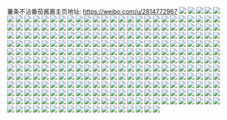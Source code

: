 薯条不沾番茄酱酱主页地址: https://weibo.com/u/2814772967 
![](https://wx4.sinaimg.cn/mw2000/a7c606e7ly1h8w5x88sl5j20ii0iiju9.jpg) 
![](https://wx4.sinaimg.cn/mw2000/a7c606e7ly1h8ua0opssjj21yc0wi1kz.jpg) 
![](https://wx4.sinaimg.cn/mw2000/a7c606e7ly1h8prn9rm39j22c02c0hdt.jpg) 
![](https://wx4.sinaimg.cn/mw2000/a7c606e7ly1h8prnasna6j22c02c0qv5.jpg) 
![](https://wx4.sinaimg.cn/mw2000/a7c606e7ly1h8prn847lvj22c02c0qv5.jpg) 
![](https://wx4.sinaimg.cn/mw2000/a7c606e7ly1h8qc199nkhj23402c0hdu.jpg) 
![](https://wx4.sinaimg.cn/mw2000/a7c606e7ly1h8pr8iensjj23342bcnpe.jpg) 
![](https://wx4.sinaimg.cn/mw2000/a7c606e7ly1h8pr8myh3nj23342bcx6q.jpg) 
![](https://wx4.sinaimg.cn/mw2000/a7c606e7ly1h8prb4smd4j22c02c01ky.jpg) 
![](https://wx4.sinaimg.cn/mw2000/a7c606e7ly1h8pr8r3ocwj23342bchdv.jpg) 
![](https://wx4.sinaimg.cn/mw2000/a7c606e7ly1h8pr8bb4x4j22c02c0npe.jpg) 
![](https://wx4.sinaimg.cn/mw2000/a7c606e7ly1h8pr87dgpej22bc334u0x.jpg) 
![](https://wx4.sinaimg.cn/mw2000/a7c606e7ly1h8pr8tedxwj23342bcnpe.jpg) 
![](https://wx4.sinaimg.cn/mw2000/a7c606e7ly1h8pr90va8ij22c02c0hdu.jpg) 
![](https://wx4.sinaimg.cn/mw2000/a7c606e7ly1h8pr8kbktzj23342bcx6p.jpg) 
![](https://wx4.sinaimg.cn/mw2000/a7c606e7ly1h81gry6kqyj23402c0b2a.jpg) 
![](https://wx4.sinaimg.cn/mw2000/a7c606e7ly1h81grrlsd7j23402c01ky.jpg) 
![](https://wx4.sinaimg.cn/mw2000/a7c606e7ly1h81grtfpwnj23402c0x6q.jpg) 
![](https://wx4.sinaimg.cn/mw2000/a7c606e7ly1h81grvbm01j23402c0npe.jpg) 
![](https://wx4.sinaimg.cn/mw2000/a7c606e7ly1h81gs0mz9oj22c035l7wl.jpg) 
![](https://wx4.sinaimg.cn/mw2000/a7c606e7ly1h81grj4v3fj22c03407wj.jpg) 
![](https://wx4.sinaimg.cn/mw2000/a7c606e7ly1h81grpbvspj22bw1qxe81.jpg) 
![](https://wx4.sinaimg.cn/mw2000/a7c606e7ly1h81gs2j1fcj22c02c0e82.jpg) 
![](https://wx4.sinaimg.cn/mw2000/a7c606e7ly1h81grlmcsej23402c0hdv.jpg) 
![](https://wx4.sinaimg.cn/mw2000/a7c606e7ly1h7mgtv4odfj23402c0hdt.jpg) 
![](https://wx4.sinaimg.cn/mw2000/a7c606e7ly1h7mgtvzqg7j23402c0e81.jpg) 
![](https://wx4.sinaimg.cn/mw2000/a7c606e7ly1h7mgtx56tdj23402c0b29.jpg) 
![](https://wx4.sinaimg.cn/mw2000/a7c606e7ly1h7mgtskfebj23402c0x6p.jpg) 
![](https://wx4.sinaimg.cn/mw2000/a7c606e7ly1h7mgukkx2xj23402c0b2a.jpg) 
![](https://wx4.sinaimg.cn/mw2000/a7c606e7ly1h73tgrv9hdj21ox245h61.jpg) 
![](https://wx4.sinaimg.cn/mw2000/a7c606e7ly1h73tgjiigej22c02c01ky.jpg) 
![](https://wx4.sinaimg.cn/mw2000/a7c606e7ly1h6yvj0zhvvj20wi172go4.jpg) 
![](https://wx4.sinaimg.cn/mw2000/a7c606e7ly1h6yvj2kcbbj22c02c0b2a.jpg) 
![](https://wx4.sinaimg.cn/mw2000/a7c606e7ly1h6yvj3v2wij22c035dqv5.jpg) 
![](https://wx4.sinaimg.cn/mw2000/a7c606e7ly1h6yvj0hoqwj21op22y7wh.jpg) 
![](https://wx4.sinaimg.cn/mw2000/a7c606e7ly1h6t4u1jb5wj20ty0tytjs.jpg) 
![](https://wx4.sinaimg.cn/mw2000/a7c606e7ly1h6t4tu3yeij225j25j4qp.jpg) 
![](https://wx4.sinaimg.cn/mw2000/a7c606e7ly1h6t5605udhj22c02c0npd.jpg) 
![](https://wx4.sinaimg.cn/mw2000/a7c606e7ly1h6t4zix2jhj20u00gxafj.jpg) 
![](https://wx4.sinaimg.cn/mw2000/a7c606e7ly1h6mi0cybc5j224836c7wj.jpg) 
![](https://wx4.sinaimg.cn/mw2000/a7c606e7ly1h6mi14kriuj224836cdta.jpg) 
![](https://wx4.sinaimg.cn/mw2000/a7c606e7ly1h6mi0glgmkj224836cgu5.jpg) 
![](https://wx4.sinaimg.cn/mw2000/a7c606e7ly1h6mi07fij9j224836chdu.jpg) 
![](https://wx4.sinaimg.cn/mw2000/a7c606e7ly1h6mi03ekabj237k4tckjl.jpg) 
![](https://wx4.sinaimg.cn/mw2000/a7c606e7ly1h6mi0wf585j224836c4qr.jpg) 
![](https://wx4.sinaimg.cn/mw2000/a7c606e7ly1h6mi10ixq2j224836ckjm.jpg) 
![](https://wx4.sinaimg.cn/mw2000/a7c606e7ly1h6mi0quvs4j224836c7wi.jpg) 
![](https://wx4.sinaimg.cn/mw2000/a7c606e7ly1h6mi1w5wrwj21zg36c7wj.jpg) 
![](https://wx4.sinaimg.cn/mw2000/a7c606e7ly1h6mi0jb8uuj224836c416.jpg) 
![](https://wx4.sinaimg.cn/mw2000/a7c606e7ly1h6mi217x58j22io3s0u0y.jpg) 
![](https://wx4.sinaimg.cn/mw2000/a7c606e7ly1h6mi17tb0ej224836c1ky.jpg) 
![](https://wx4.sinaimg.cn/mw2000/a7c606e7ly1h6awketqokj22c035du0x.jpg) 
![](https://wx4.sinaimg.cn/mw2000/a7c606e7ly1h6awjhozinj22c034xu0z.jpg) 
![](https://wx4.sinaimg.cn/mw2000/a7c606e7ly1h5r5upvqk1j21wb1wbu0x.jpg) 
![](https://wx4.sinaimg.cn/mw2000/a7c606e7ly1h5r5urjo0gj224x2vre82.jpg) 
![](https://wx4.sinaimg.cn/mw2000/a7c606e7ly1h5r4fi9o85j23402c0e82.jpg) 
![](https://wx4.sinaimg.cn/mw2000/a7c606e7ly1h5r4gpc232j20je0owwjm.jpg) 
![](https://wx4.sinaimg.cn/mw2000/a7c606e7ly1h5r4fjdnrij21hc0u0h0t.jpg) 
![](https://wx4.sinaimg.cn/mw2000/a7c606e7ly1h5r4fjry0fj21hc0u0nae.jpg) 
![](https://wx4.sinaimg.cn/mw2000/a7c606e7ly1h5r4fxzjj7j21yc0wix6q.jpg) 
![](https://wx4.sinaimg.cn/mw2000/a7c606e7ly1h4idic39y7j22c02c0npe.jpg) 
![](https://wx4.sinaimg.cn/mw2000/a7c606e7ly1h47yh03uemj23402c0x6r.jpg) 
![](https://wx4.sinaimg.cn/mw2000/a7c606e7ly1h47yh6l03lj20xc2jox6p.jpg) 
![](https://wx4.sinaimg.cn/mw2000/a7c606e7ly1h47yh9rgbkj22c02c0x6q.jpg) 
![](https://wx4.sinaimg.cn/mw2000/a7c606e7ly1h47yhgi4fbj22c02c0npe.jpg) 
![](https://wx4.sinaimg.cn/mw2000/a7c606e7ly1h47yhi4axzj22c02c0u0x.jpg) 
![](https://wx4.sinaimg.cn/mw2000/a7c606e7ly1h47yhjpf7wj20xc230b29.jpg) 
![](https://wx4.sinaimg.cn/mw2000/a7c606e7ly1h47ymx5faoj20xc2mgnpd.jpg) 
![](https://wx4.sinaimg.cn/mw2000/a7c606e7ly1h36flmidekj22c02c0x61.jpg) 
![](https://wx4.sinaimg.cn/mw2000/a7c606e7ly1h36ereio71j23402c04qq.jpg) 
![](https://wx4.sinaimg.cn/mw2000/a7c606e7ly1h36ergpm6dj23402c04qr.jpg) 
![](https://wx4.sinaimg.cn/mw2000/a7c606e7ly1h36f80mmntj23401r0npe.jpg) 
![](https://wx4.sinaimg.cn/mw2000/a7c606e7ly1h36f7vtgw2j22c02c07wi.jpg) 
![](https://wx4.sinaimg.cn/mw2000/a7c606e7ly1h08fmzl68zj22c02c07wi.jpg) 
![](https://wx4.sinaimg.cn/mw2000/a7c606e7ly1h08fxkoi9ij20tu0tuakw.jpg) 
![](https://wx4.sinaimg.cn/mw2000/a7c606e7ly1h08g2spu9uj20tu0tuqb5.jpg) 
![](https://wx4.sinaimg.cn/mw2000/a7c606e7ly1h08fn1k68oj22c02c0hdt.jpg) 
![](https://wx4.sinaimg.cn/mw2000/a7c606e7ly1h08fn33l04j23402c0hdu.jpg) 
![](https://wx4.sinaimg.cn/mw2000/a7c606e7ly1gz7bg0zoxjj213u0tu15d.jpg) 
![](https://wx4.sinaimg.cn/mw2000/a7c606e7ly1gz7b3f31j7j22c02c0npe.jpg) 
![](https://wx4.sinaimg.cn/mw2000/a7c606e7ly1gz7b3j3bt8j23402c07wi.jpg) 
![](https://wx4.sinaimg.cn/mw2000/a7c606e7ly1gz7baa6yhyj20u00u07kp.jpg) 
![](https://wx4.sinaimg.cn/mw2000/a7c606e7ly1gz7b35x3inj23402c04qq.jpg) 
![](https://wx4.sinaimg.cn/mw2000/a7c606e7ly1gz7b6fh6mmj20tu0tuk50.jpg) 
![](https://wx4.sinaimg.cn/mw2000/a7c606e7ly1gz7bca1pxvj20u00u0gve.jpg) 
![](https://wx4.sinaimg.cn/mw2000/0034uv1Zly1gvlvv5mgh4j62c02c0b2902.jpg) 
![](https://wx4.sinaimg.cn/mw2000/0034uv1Zly1gv6knkq32dj62c02c0e8202.jpg) 
![](https://wx4.sinaimg.cn/mw2000/0034uv1Zly1gv6knhuyzij62c02c0e8202.jpg) 
![](https://wx4.sinaimg.cn/mw2000/0034uv1Zly1gutv6c8bxfj63402c07wi02.jpg) 
![](https://wx4.sinaimg.cn/mw2000/0034uv1Zly1gutv6f3mfcj63402c0b2a02.jpg) 
![](https://wx4.sinaimg.cn/mw2000/0034uv1Zly1gutv6h1uimj63402c0u0x02.jpg) 
![](https://wx4.sinaimg.cn/mw2000/0034uv1Zly1gutv6jmk48j63402c07wi02.jpg) 
![](https://wx4.sinaimg.cn/mw2000/0034uv1Zly1gutv6a97wxj62c02c04qq02.jpg) 
![](https://wx4.sinaimg.cn/mw2000/0034uv1Zly1gutv6mg1bzj63402c0hdu02.jpg) 
![](https://wx4.sinaimg.cn/mw2000/0034uv1Zly1gutv6obtu9j63402c0x6p02.jpg) 
![](https://wx4.sinaimg.cn/mw2000/0034uv1Zly1gutv6qq1klj63402c0e8202.jpg) 
![](https://wx4.sinaimg.cn/mw2000/0034uv1Zly1gutv6tb1t6j63402c0kjm02.jpg) 
![](https://wx4.sinaimg.cn/mw2000/a7c606e7ly1gu60x3cl96j22c0340x6r.jpg) 
![](https://wx4.sinaimg.cn/mw2000/a7c606e7ly1gt9ph1eis8j22c02c01ky.jpg) 
![](https://wx4.sinaimg.cn/mw2000/a7c606e7ly1gt9ph3x89oj22c02c04qq.jpg) 
![](https://wx4.sinaimg.cn/mw2000/a7c606e7ly1gt9ph61opxj23402c0b2a.jpg) 
![](https://wx4.sinaimg.cn/mw2000/a7c606e7ly1grq8ghcwwyj22c0340x6p.jpg) 
![](https://wx4.sinaimg.cn/mw2000/a7c606e7ly1grq8glxef7j22c03407wi.jpg) 
![](https://wx4.sinaimg.cn/mw2000/a7c606e7ly1grq8gjttghj22c0340u0y.jpg) 
![](https://wx4.sinaimg.cn/mw2000/a7c606e7ly1grov0qhmxrj22c0340qv6.jpg) 
![](https://wx4.sinaimg.cn/mw2000/a7c606e7ly1grnacbxf0bj21hf1zkhdw.jpg) 
![](https://wx4.sinaimg.cn/mw2000/a7c606e7ly1grnaah1ugoj23402c0npf.jpg) 
![](https://wx4.sinaimg.cn/mw2000/a7c606e7ly1grnaaicz9qj2214214k7h.jpg) 
![](https://wx4.sinaimg.cn/mw2000/a7c606e7ly1gqttj91mllj21zy2gv7wh.jpg) 
![](https://wx4.sinaimg.cn/mw2000/a7c606e7ly1gqn06t8p7rj22c0340qv5.jpg) 
![](https://wx4.sinaimg.cn/mw2000/a7c606e7ly1gq4j8x4g61j21nz2cykjl.jpg) 
![](https://wx4.sinaimg.cn/mw2000/a7c606e7ly1gq4j8tvw4xj22c0340kjn.jpg) 
![](https://wx4.sinaimg.cn/mw2000/a7c606e7ly1gq09m86w7mj21zc2ijnpe.jpg) 
![](https://wx4.sinaimg.cn/mw2000/a7c606e7ly1gov9iiiqmkj21o0280qv5.jpg) 
![](https://wx4.sinaimg.cn/mw2000/a7c606e7ly1gort3r1ggwj22c02c0hdu.jpg) 
![](https://wx4.sinaimg.cn/mw2000/a7c606e7ly1gort8w3h1uj22c02c01kx.jpg) 
![](https://wx4.sinaimg.cn/mw2000/a7c606e7ly1gnw4hzz4smj20u00u01ht.jpg) 
![](https://wx4.sinaimg.cn/mw2000/a7c606e7ly1gnw4iggykpj22c02c01kz.jpg) 
![](https://wx4.sinaimg.cn/mw2000/a7c606e7ly1gnw4g9albdj22c02c0b2a.jpg) 
![](https://wx4.sinaimg.cn/mw2000/a7c606e7ly1gnw4lgyju8j20u00u0kjl.jpg) 
![](https://wx4.sinaimg.cn/mw2000/a7c606e7ly1gnuygkmgwkj20sf11wn58.jpg) 
![](https://wx4.sinaimg.cn/mw2000/a7c606e7ly1gno8g9c39oj22c036q4qr.jpg) 
![](https://wx4.sinaimg.cn/mw2000/a7c606e7ly1gno8gayrw8j22n12fehdu.jpg) 
![](https://wx4.sinaimg.cn/mw2000/a7c606e7ly1gno8gbzo2jj23402c0kjl.jpg) 
![](https://wx4.sinaimg.cn/mw2000/a7c606e7ly1gno8g8200mj22c02c0npe.jpg) 
![](https://wx4.sinaimg.cn/mw2000/a7c606e7ly1gmwh2ezd2uj22c02c0e82.jpg) 
![](https://wx4.sinaimg.cn/mw2000/a7c606e7ly1gmwh2hzv87j22c02c0kjm.jpg) 
![](https://wx4.sinaimg.cn/mw2000/a7c606e7ly1gmwh2l2621j22c02c0u0y.jpg) 
![](https://wx4.sinaimg.cn/mw2000/a7c606e7ly1gmwh2ojtb3j22c02c07wj.jpg) 
![](https://wx4.sinaimg.cn/mw2000/a7c606e7ly1gmwh2c32ikj22c02c01ky.jpg) 
![](https://wx4.sinaimg.cn/mw2000/a7c606e7ly1gmwh2qvjdsj23402c0qv5.jpg) 
![](https://wx4.sinaimg.cn/mw2000/a7c606e7ly1gmwh3tjqxuj22c02c0x6p.jpg) 
![](https://wx4.sinaimg.cn/mw2000/a7c606e7ly1gmwh3voq7wj22c02c07wi.jpg) 
![](https://wx4.sinaimg.cn/mw2000/a7c606e7ly1gmwh3rilfpj22c02c0b2a.jpg) 
![](https://wx4.sinaimg.cn/mw2000/a7c606e7ly1gmw7rz2r9bj21x02omu0x.jpg) 
![](https://wx4.sinaimg.cn/mw2000/a7c606e7ly1gltjsu0ri0j22c02f3hdt.jpg) 
![](https://wx4.sinaimg.cn/mw2000/a7c606e7ly1gltjsx208tj22ep1ez4fn.jpg) 
![](https://wx4.sinaimg.cn/mw2000/a7c606e7ly1gltjvqqiygj20zi0tmaw2.jpg) 
![](https://wx4.sinaimg.cn/mw2000/a7c606e7ly1gkjc3mp6euj21hc0u07jn.jpg) 
![](https://wx4.sinaimg.cn/mw2000/a7c606e7ly1gkjc3nzrw2j22c02c0npe.jpg) 
![](https://wx4.sinaimg.cn/mw2000/a7c606e7ly1gkjc3pqezdj22c02c07wj.jpg) 
![](https://wx4.sinaimg.cn/mw2000/a7c606e7ly1gkjbvwwk2cj22a035y7wi.jpg) 
![](https://wx4.sinaimg.cn/mw2000/a7c606e7ly1gkjbvvllf7j227c294x6p.jpg) 
![](https://wx4.sinaimg.cn/mw2000/a7c606e7ly1gkjbet25wxj20u00u0nms.jpg) 
![](https://wx4.sinaimg.cn/mw2000/a7c606e7ly1gkjbglhwqoj20u00u0ki1.jpg) 
![](https://wx4.sinaimg.cn/mw2000/a7c606e7ly1gkjb7s0q02j20mi0u0tth.jpg) 
![](https://wx4.sinaimg.cn/mw2000/a7c606e7ly1gkjb6sahraj22c02c0hdu.jpg) 
![](https://wx4.sinaimg.cn/mw2000/a7c606e7ly1gkjb6wgqy4j21hc0u0h09.jpg) 
![](https://wx4.sinaimg.cn/mw2000/a7c606e7ly1gkjbujsbjbj23402c0e82.jpg) 
![](https://wx4.sinaimg.cn/mw2000/a7c606e7ly1gkjbv9gp03j20u00u0b29.jpg) 
![](https://wx4.sinaimg.cn/mw2000/a7c606e7ly1gkjbuhifrqj22c02c0b2b.jpg) 
![](https://wx4.sinaimg.cn/mw2000/a7c606e7ly1gkjc3mek9dj21hc0u0h1h.jpg) 
![](https://wx4.sinaimg.cn/mw2000/a7c606e7ly1gjlp8ubzssj21mq2ba1f4.jpg) 
![](https://wx4.sinaimg.cn/mw2000/a7c606e7ly1gjlp8xarshj225i2r0b2a.jpg) 
![](https://wx4.sinaimg.cn/mw2000/a7c606e7ly1gj46zky6fpj22c03401kz.jpg) 
![](https://wx4.sinaimg.cn/mw2000/a7c606e7ly1gj46zqm04wj23402c0npd.jpg) 
![](https://wx4.sinaimg.cn/mw2000/a7c606e7ly1gj120aw9wtj21h40tw48u.jpg) 
![](https://wx4.sinaimg.cn/mw2000/a7c606e7ly1giwxn5lev8j21o02801kx.jpg) 
![](https://wx4.sinaimg.cn/mw2000/a7c606e7ly1giwxn6xpnlj21o02804qp.jpg) 
![](https://wx4.sinaimg.cn/mw2000/a7c606e7ly1ghw3zi4s0ij23402c0npd.jpg) 
![](https://wx4.sinaimg.cn/mw2000/a7c606e7ly1ghw3zpnpidj23402c0npd.jpg) 
![](https://wx4.sinaimg.cn/mw2000/a7c606e7ly1ghw3ztupgpj22c02c0hdu.jpg) 
![](https://wx4.sinaimg.cn/mw2000/a7c606e7ly1ghw3zwft9aj22c02c0000.jpg) 
![](https://wx4.sinaimg.cn/mw2000/a7c606e7ly1ghw3zffpoqj22xe272e83.jpg) 
![](https://wx4.sinaimg.cn/mw2000/a7c606e7ly1ghw4021d2nj22c02c0qv7.jpg) 
![](https://wx4.sinaimg.cn/mw2000/a7c606e7ly1ghw405hszvj22c02c01kz.jpg) 
![](https://wx4.sinaimg.cn/mw2000/a7c606e7ly1ghw408cib1j22c02c0e82.jpg) 
![](https://wx4.sinaimg.cn/mw2000/a7c606e7ly1ghw3zmbhn0j23402c0u0x.jpg) 
![](https://wx4.sinaimg.cn/mw2000/a7c606e7ly1ghihqt3q90j23402c0hdt.jpg) 
![](https://wx4.sinaimg.cn/mw2000/a7c606e7ly1ghihqwf8dgj22c0340b29.jpg) 
![](https://wx4.sinaimg.cn/mw2000/a7c606e7ly1ghihqxqdytj22c01mjb29.jpg) 
![](https://wx4.sinaimg.cn/mw2000/a7c606e7ly1ghihqz8ajuj23402c0hdt.jpg) 
![](https://wx4.sinaimg.cn/mw2000/a7c606e7ly1ghihqri91wj22c02c0b2a.jpg) 
![](https://wx4.sinaimg.cn/mw2000/a7c606e7ly1ghihs38d30j22c01z4b29.jpg) 
![](https://wx4.sinaimg.cn/mw2000/a7c606e7ly1ggylsdpf56j22c02c0u0z.jpg) 
![](https://wx4.sinaimg.cn/mw2000/a7c606e7ly1ggylshyff2j22c02c0qv7.jpg) 
![](https://wx4.sinaimg.cn/mw2000/a7c606e7ly1ggylslp5umj22c02c0u0y.jpg) 
![](https://wx4.sinaimg.cn/mw2000/a7c606e7ly1ggylsov2irj22c02c0npe.jpg) 
![](https://wx4.sinaimg.cn/mw2000/a7c606e7ly1ggylsr8rsdj23402c04qq.jpg) 
![](https://wx4.sinaimg.cn/mw2000/a7c606e7ly1ggylszz5pkj22c02c04qr.jpg) 
![](https://wx4.sinaimg.cn/mw2000/a7c606e7ly1ggyls93p52j22c02c0u0z.jpg) 
![](https://wx4.sinaimg.cn/mw2000/a7c606e7ly1ggylt5rj65j22c02c0u0y.jpg) 
![](https://wx4.sinaimg.cn/mw2000/a7c606e7ly1ggylt7nrunj23402c0kjl.jpg) 
![](https://wx4.sinaimg.cn/mw2000/a7c606e7ly1ggylswap1lj22c02c0kjm.jpg) 
![](https://wx4.sinaimg.cn/mw2000/a7c606e7ly1ggylt2u9nwj22c02c0e82.jpg) 
![](https://wx4.sinaimg.cn/mw2000/a7c606e7ly1ggszh46hfwj21o0280b29.jpg) 
![](https://wx4.sinaimg.cn/mw2000/a7c606e7ly1gfwpbnzwf5j21o0280hdt.jpg) 
![](https://wx4.sinaimg.cn/mw2000/a7c606e7ly1gfwpbt6zt6j21o02804qq.jpg) 
![](https://wx4.sinaimg.cn/mw2000/a7c606e7ly1gfwpbxb2o0j21o0280kjl.jpg) 
![](https://wx4.sinaimg.cn/mw2000/a7c606e7ly1gec2uub9ouj23402c0qv6.jpg) 
![](https://wx4.sinaimg.cn/mw2000/a7c606e7ly1gd9fwpv577j20u00u0q88.jpg) 
![](https://wx4.sinaimg.cn/mw2000/a7c606e7ly1gd9fwq7ug2j21400u0tiv.jpg) 
![](https://wx4.sinaimg.cn/mw2000/a7c606e7ly1gd9fwqu1f5j21400u0n4h.jpg) 
![](https://wx4.sinaimg.cn/mw2000/a7c606e7ly1gd9fwrvz5vj20u00u0k2k.jpg) 
![](https://wx4.sinaimg.cn/mw2000/a7c606e7ly1gd9fwsmxghj21hc0u013e.jpg) 
![](https://wx4.sinaimg.cn/mw2000/a7c606e7ly1gd9fwt13aaj20u00u0wlr.jpg) 
![](https://wx4.sinaimg.cn/mw2000/a7c606e7ly1gd9fwurzkfj21hc0u0asu.jpg) 
![](https://wx4.sinaimg.cn/mw2000/a7c606e7ly1gd9g05yxl9j20u00u0156.jpg) 
![](https://wx4.sinaimg.cn/mw2000/a7c606e7ly1gd9fwx4b00j20n00w744g.jpg) 
![](https://wx4.sinaimg.cn/mw2000/a7c606e7ly1gd9fwwn487j20u00u07bp.jpg) 
![](https://wx4.sinaimg.cn/mw2000/a7c606e7ly1gd9fmgm69cj21o0280u0x.jpg) 
![](https://wx4.sinaimg.cn/mw2000/a7c606e7ly1gd9fm5huidj21o0280u0x.jpg) 
![](https://wx4.sinaimg.cn/mw2000/a7c606e7ly1gbuue1v2b1j22c03401ky.jpg) 
![](https://wx4.sinaimg.cn/mw2000/a7c606e7ly1gbuue6qcfoj22c03404qs.jpg) 
![](https://wx4.sinaimg.cn/mw2000/a7c606e7ly1gbtvdh1a7uj21o02804qq.jpg) 
![](https://wx4.sinaimg.cn/mw2000/a7c606e7ly1gbtvdj9a0ej21o02804qq.jpg) 
![](https://wx4.sinaimg.cn/mw2000/a7c606e7ly1gbtvdei2nuj21o02801ky.jpg) 
![](https://wx4.sinaimg.cn/mw2000/a7c606e7ly1gbtvdletbjj21o02801ky.jpg) 
![](https://wx4.sinaimg.cn/mw2000/a7c606e7ly1gbtvdn724nj21o02804qq.jpg) 
![](https://wx4.sinaimg.cn/mw2000/a7c606e7ly1gbtvdoms00j21o02804qq.jpg) 
![](https://wx4.sinaimg.cn/mw2000/a7c606e7ly1gbnlpri7bkj20rc0ii0tw.jpg) 
![](https://wx4.sinaimg.cn/mw2000/a7c606e7ly1gbi30aopgij23402c0x6p.jpg) 
![](https://wx4.sinaimg.cn/mw2000/a7c606e7ly1gbi30d9fr6j23402c0b29.jpg) 
![](https://wx4.sinaimg.cn/mw2000/a7c606e7ly1gbi30fcb53j23402c0hdt.jpg) 
![](https://wx4.sinaimg.cn/mw2000/a7c606e7ly1gbi30hot6bj23402c0b29.jpg) 
![](https://wx4.sinaimg.cn/mw2000/a7c606e7ly1gbdezdv6brj23402c0b29.jpg) 
![](https://wx4.sinaimg.cn/mw2000/a7c606e7ly1gb9tdbqzfbj22c02c0x6p.jpg) 
![](https://wx4.sinaimg.cn/mw2000/a7c606e7ly1gb0x2wsagkj23402c04qq.jpg) 
![](https://wx4.sinaimg.cn/mw2000/a7c606e7ly1gajj1by8zmj21o0280b29.jpg) 
![](https://wx4.sinaimg.cn/mw2000/a7c606e7ly1gajj1cxq5nj21mr280e81.jpg) 
![](https://wx4.sinaimg.cn/mw2000/a7c606e7ly1gajj1e6d7cj21o02yonpd.jpg) 
![](https://wx4.sinaimg.cn/mw2000/a7c606e7ly1gajj1aoi8tj21f02io4qp.jpg) 
![](https://wx4.sinaimg.cn/mw2000/a7c606e7ly1g9yk2n2691j22c0340b2c.jpg) 
![](https://wx4.sinaimg.cn/mw2000/a7c606e7ly1g9t7siwiqlj21f02iokjl.jpg) 
![](https://wx4.sinaimg.cn/mw2000/a7c606e7ly1g9t7si9lmrj21f02ionpd.jpg) 
![](https://wx4.sinaimg.cn/mw2000/a7c606e7ly1g9t7sjnb7jj21f02iohdt.jpg) 
![](https://wx4.sinaimg.cn/mw2000/a7c606e7ly1g9qaz74winj22c02c0tlw.jpg) 
![](https://wx4.sinaimg.cn/mw2000/a7c606e7ly1g9qazg2salj22c02c04hh.jpg) 
![](https://wx4.sinaimg.cn/mw2000/a7c606e7ly1g9qazdrq7mj22c02c0e81.jpg) 
![](https://wx4.sinaimg.cn/mw2000/a7c606e7ly1g9qaxwv9wsj23402c0x6p.jpg) 
![](https://wx4.sinaimg.cn/mw2000/a7c606e7ly1g9qay0hdf0j23402c04qq.jpg) 
![](https://wx4.sinaimg.cn/mw2000/a7c606e7ly1g9qay2uocpj23402c0e82.jpg) 
![](https://wx4.sinaimg.cn/mw2000/a7c606e7ly1g9qay52biij23402c04qq.jpg) 
![](https://wx4.sinaimg.cn/mw2000/a7c606e7ly1g9qay7tgudj22c02c0e81.jpg) 
![](https://wx4.sinaimg.cn/mw2000/a7c606e7ly1g9qayajii2j22c02c0ql9.jpg) 
![](https://wx4.sinaimg.cn/mw2000/a7c606e7ly1g9qay99b10j22c02c0aun.jpg) 
![](https://wx4.sinaimg.cn/mw2000/a7c606e7ly1g9qaz8zxagj22c02c01kx.jpg) 
![](https://wx4.sinaimg.cn/mw2000/a7c606e7ly1g9qazazhdqj22c02c0qsp.jpg) 
![](https://wx4.sinaimg.cn/mw2000/a7c606e7ly1g9e1mjxhtqj22c02c0u0x.jpg) 
![](https://wx4.sinaimg.cn/mw2000/a7c606e7ly1g9e1mkqw7uj22c0340x6p.jpg) 
![](https://wx4.sinaimg.cn/mw2000/a7c606e7ly1g9e1ms5vaxj21sg2dsnpd.jpg) 
![](https://wx4.sinaimg.cn/mw2000/a7c606e7ly1g961qm8nl8j22c0340hdu.jpg) 
![](https://wx4.sinaimg.cn/mw2000/a7c606e7ly1g961qf4j4bj21o0280hdt.jpg) 
![](https://wx4.sinaimg.cn/mw2000/a7c606e7ly1g961qfx101j22c03401ky.jpg) 
![](https://wx4.sinaimg.cn/mw2000/a7c606e7ly1g961qi0q3jj22c0340x6p.jpg) 
![](https://wx4.sinaimg.cn/mw2000/a7c606e7ly1g95k1y931mj22c02c0h81.jpg) 
![](https://wx4.sinaimg.cn/mw2000/a7c606e7ly1g95k1zo3rdj22c02c0x1p.jpg) 
![](https://wx4.sinaimg.cn/mw2000/a7c606e7ly1g95k21btdcj23402c01kz.jpg) 
![](https://wx4.sinaimg.cn/mw2000/a7c606e7ly1g95k22iygoj22c02c0ngf.jpg) 
![](https://wx4.sinaimg.cn/mw2000/a7c606e7ly1g95k241oifj22c02c01ig.jpg) 
![](https://wx4.sinaimg.cn/mw2000/a7c606e7ly1g95k25ovegj22c02c04qp.jpg) 
![](https://wx4.sinaimg.cn/mw2000/a7c606e7ly1g95k278c3xj22c02c04qp.jpg) 
![](https://wx4.sinaimg.cn/mw2000/a7c606e7ly1g95k29d40fj22c0340u0y.jpg) 
![](https://wx4.sinaimg.cn/mw2000/a7c606e7ly1g95k2b6086j22c0340x6q.jpg) 
![](https://wx4.sinaimg.cn/mw2000/a7c606e7ly1g95k4xz6qdj22c03404qr.jpg) 
![](https://wx4.sinaimg.cn/mw2000/a7c606e7ly1g95k4wcy61j22c02c0txd.jpg) 
![](https://wx4.sinaimg.cn/mw2000/a7c606e7ly1g95k4z9sazj22c03404qq.jpg) 
![](https://wx4.sinaimg.cn/mw2000/a7c606e7ly1g8tfex0u12j21w02j4u0x.jpg) 
![](https://wx4.sinaimg.cn/mw2000/a7c606e7ly1g8qwokkos4j21o01o0nk3.jpg) 
![](https://wx4.sinaimg.cn/mw2000/a7c606e7ly1g8qwoj8gr0j21o01o0dyl.jpg) 
![](https://wx4.sinaimg.cn/mw2000/a7c606e7ly1g8qwojn3pkj21o01o0wzr.jpg) 
![](https://wx4.sinaimg.cn/mw2000/a7c606e7ly1g8gqcsapr6j23402c0e81.jpg) 
![](https://wx4.sinaimg.cn/mw2000/a7c606e7ly1g85lfi5gfgj23402c0e82.jpg) 
![](https://wx4.sinaimg.cn/mw2000/a7c606e7ly1g85lfcg7l4j23401yqqv5.jpg) 
![](https://wx4.sinaimg.cn/mw2000/a7c606e7ly1g85lfn1bduj22c0340qv5.jpg) 
![](https://wx4.sinaimg.cn/mw2000/a7c606e7ly1g85lt2sbu8j23402c01kx.jpg) 
![](https://wx4.sinaimg.cn/mw2000/a7c606e7ly1g85lf2n4haj22c02e7b2a.jpg) 
![](https://wx4.sinaimg.cn/mw2000/a7c606e7ly1g7q1szrdqzj20rs2bcx6q.jpg) 
![](https://wx4.sinaimg.cn/mw2000/a7c606e7ly1g7q22sgc8bj20rs2bc1kx.jpg) 
![](https://wx4.sinaimg.cn/mw2000/a7c606e7ly1g7q2igwgb4j20rs3344qr.jpg) 
![](https://wx4.sinaimg.cn/mw2000/a7c606e7ly1g7q2i4brpaj22b110kn5j.jpg) 
![](https://wx4.sinaimg.cn/mw2000/a7c606e7ly1g7q277yg4zj20rs334qv5.jpg) 
![](https://wx4.sinaimg.cn/mw2000/a7c606e7ly1g7q29dtlxvj20rs2bcx06.jpg) 
![](https://wx4.sinaimg.cn/mw2000/a7c606e7ly1g7q2hsdt4cj22c02c07wh.jpg) 
![](https://wx4.sinaimg.cn/mw2000/a7c606e7ly1g7q2j0skx8j22yn1o0npd.jpg) 
![](https://wx4.sinaimg.cn/mw2000/a7c606e7ly1g7q02wxa0aj23402c07wi.jpg) 
![](https://wx4.sinaimg.cn/mw2000/a7c606e7ly1g7q02xzqcwj22c03404qq.jpg) 
![](https://wx4.sinaimg.cn/mw2000/a7c606e7ly1g7q02yp8ppj20u011jgz7.jpg) 
![](https://wx4.sinaimg.cn/mw2000/a7c606e7ly1g7q02spnl6j23402c0e81.jpg) 
![](https://wx4.sinaimg.cn/mw2000/a7c606e7ly1g7q02zcfccj20yi0yiwm1.jpg) 
![](https://wx4.sinaimg.cn/mw2000/a7c606e7ly1g7q0304fjdj23402c0e82.jpg) 
![](https://wx4.sinaimg.cn/mw2000/a7c606e7ly1g7q031a5wtj23402c01ky.jpg) 
![](https://wx4.sinaimg.cn/mw2000/a7c606e7ly1g7q032awbbj22c0340hdt.jpg) 
![](https://wx4.sinaimg.cn/mw2000/a7c606e7ly1g7q032xra6j20k10k1god.jpg) 
![](https://wx4.sinaimg.cn/mw2000/a7c606e7ly1g7pyxuk6k3j21sg2ds7v5.jpg) 
![](https://wx4.sinaimg.cn/mw2000/a7c606e7ly1g7pyxve29gj21mc25wdwo.jpg) 
![](https://wx4.sinaimg.cn/mw2000/a7c606e7ly1g7pyxw2dlfj21sg2dsx3v.jpg) 
![](https://wx4.sinaimg.cn/mw2000/a7c606e7ly1g7pyxwscpxj22c0340hdt.jpg) 
![](https://wx4.sinaimg.cn/mw2000/a7c606e7ly1g6wvrncc4lj23402c04qq.jpg) 
![](https://wx4.sinaimg.cn/mw2000/a7c606e7ly1g6wvrpf5nzj23402c04qq.jpg) 
![](https://wx4.sinaimg.cn/mw2000/a7c606e7ly1g6wvrs1qwoj22852857wh.jpg) 
![](https://wx4.sinaimg.cn/mw2000/a7c606e7ly1g6wvsd3q1dj233w27bqv5.jpg) 
![](https://wx4.sinaimg.cn/mw2000/a7c606e7ly1g64wzv11iwj22bb3401ky.jpg) 
![](https://wx4.sinaimg.cn/mw2000/a7c606e7ly1g64wzvlcqsj22tq248b29.jpg) 
![](https://wx4.sinaimg.cn/mw2000/a7c606e7ly1g64wzyg03wj22be340e82.jpg) 
![](https://wx4.sinaimg.cn/mw2000/a7c606e7ly1g64wzwq7vij22c0340e82.jpg) 
![](https://wx4.sinaimg.cn/mw2000/a7c606e7ly1g64wzu2e1nj22c03401ky.jpg) 
![](https://wx4.sinaimg.cn/mw2000/a7c606e7ly1g64wzxqca0j22io1w0npd.jpg) 
